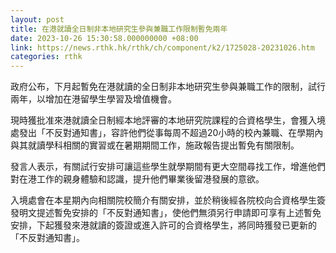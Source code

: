 ```yaml
---
layout: post
title: 在港就讀全日制非本地研究生參與兼職工作限制暫免兩年
date: 2023-10-26 15:30:58.000000000 +08:00
link: https://news.rthk.hk/rthk/ch/component/k2/1725028-20231026.htm
categories: rthk
---
```


政府公布，下月起暫免在港就讀的全日制非本地研究生參與兼職工作的限制，試行兩年，以增加在港留學生學習及增值機會。

現時獲批准來港就讀全日制經本地評審的本地研究院課程的合資格學生，會獲入境處發出「不反對通知書」，容許他們從事每周不超過20小時的校內兼職、在學期內與其就讀學科相關的實習或在暑期期間工作，施政報告提出暫免有關限制。

發言人表示，有關試行安排可讓這些學生就學期間有更大空間尋找工作，增進他們對在港工作的親身體驗和認識，提升他們畢業後留港發展的意欲。

入境處會在本星期內向相關院校簡介有關安排，並於稍後經各院校向合資格學生簽發明文提述暫免安排的「不反對通知書」，使他們無須另行申請即可享有上述暫免安排，下起獲發來港就讀的簽證或進入許可的合資格學生，將同時獲發已更新的「不反對通知書」。
